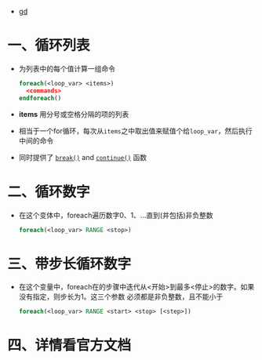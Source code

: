 - [gd](https://cmake.org/cmake/help/latest/command/foreach.html?highlight=foreach)

# 一、循环列表

- 为列表中的每个值计算一组命令

  ```cmake
  foreach(<loop_var> <items>)
    <commands>
  endforeach()
  ```

- **items** 用分号或空格分隔的项的列表

- 相当于一个for循环，每次从`items`之中取出值来赋值个给`loop_var`，然后执行中间的命令

- 同时提供了 [`break()`](https://cmake.org/cmake/help/latest/command/break.html#command:break) and [`continue()`](https://cmake.org/cmake/help/latest/command/continue.html#command:continue) 函数

# 二、循环数字

- 在这个变体中，foreach遍历数字0、1、…直到(并包括)非负整数<stop>

  ```cmake
  foreach(<loop_var> RANGE <stop>)
  ```

# 三、带步长循环数字

- 在这个变量中，foreach在<step>的步骤中迭代从<开始>到最多<停止>的数字。如果没有指定<step>，则步长为1。这三个参数<start> <stop> <step>必须都是非负整数，且<stop>不能小于<start>

  ```cmake
  foreach(<loop_var> RANGE <start> <stop> [<step>])
  ```

  

# 四、详情看官方文档

